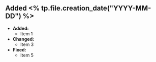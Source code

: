 ## Added <% tp.file.creation_date("YYYY-MM-DD") %>
- **Added:**
  - Item 1
- **Changed:**
  - Item 3
- **Fixed:**
  - Item 5